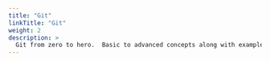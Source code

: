 ```yaml
---
title: "Git"
linkTitle: "Git"
weight: 2
description: >
  Git from zero to hero.  Basic to advanced concepts along with examples and tutorials.
---
```

